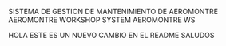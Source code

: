 SISTEMA DE GESTION DE MANTENIMIENTO DE AEROMONTRE 
AEROMONTRE WORKSHOP SYSTEM
AEROMONTRE WS

HOLA ESTE ES UN NUEVO CAMBIO EN EL README SALUDOS

